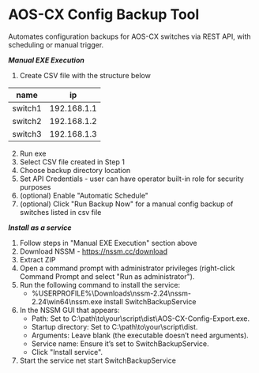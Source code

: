 # AOS-CX Config Backup Tool
Automates configuration backups for AOS-CX switches via REST API, with scheduling or manual trigger.

***Manual EXE Execution***
1. Create CSV file with the structure below

  | name    | ip           |
  |---------|--------------|
  | switch1 | 192.168.1.1  |
  | switch2 | 192.168.1.2  |
  | switch3 | 192.168.1.3  |

2. Run exe
3. Select CSV file created in Step 1
4. Choose backup directory location
5. Set API Credentials - user can have operator built-in role for security purposes
6. (optional) Enable "Automatic Schedule"
7. (optional) Click "Run Backup Now" for a manual config backup of switches listed in csv file

***Install as a service***
1. Follow steps in "Manual EXE Execution" section above
2. Download NSSM - https://nssm.cc/download
3. Extract ZIP
4. Open a command prompt with administrator privileges (right-click Command Prompt and select "Run as administrator").
5. Run the following command to install the service:
   - %USERPROFILE%\Downloads\nssm-2.24\nssm-2.24\win64\nssm.exe install SwitchBackupService
6. In the NSSM GUI that appears:
   - Path: Set to C:\path\to\your\script\dist\AOS-CX-Config-Export.exe.
   - Startup directory: Set to C:\path\to\your\script\dist.
   - Arguments: Leave blank (the executable doesn’t need arguments).
   - Service name: Ensure it’s set to SwitchBackupService.
   - Click "Install service".
8. Start the service
   net start SwitchBackupService
